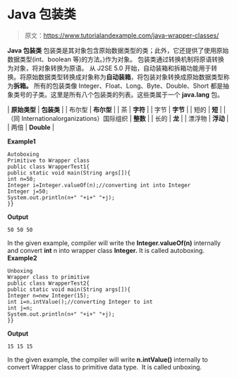 # Java 包装类

> 原文：<https://www.tutorialandexample.com/java-wrapper-classes/>

**Java 包装类** 包装类是其对象包含原始数据类型的类；此外，它还提供了使用原始数据类型(int、boolean 等)的方法。)作为对象。 包装类通过转换机制将原语转换为对象，将对象转换为原语。 从 J2SE 5.0 开始，自动装箱和拆箱功能用于转换。将原始数据类型转换成对象称为**自动装箱**，将包装对象转换成原始数据类型称为**拆箱。** 所有的包装类像 Integer、Float、Long、Byte、Double、Short 都是抽象类号的子类。这里是所有八个包装类的列表。这些类属于一个 **java.lang** 包。

| **原始类型** | **包装类** |
| 布尔型 | **布尔型** |
| 茶 | **字符** |
| 字节 | **字节** |
| 短的 | **短** |
| （同 Internationalorganizations）国际组织 | **整数** |
| 长的 | **龙** |
| 漂浮物 | **浮动** |
| 两倍 | **Double** |

**Example1**

```
Autoboxing
Primitive to Wrapper class
public class WrapperTest1{ 
public static void main(String args[]){  
int n=50; 
Integer i=Integer.valueOf(n);//converting int into Integer 
Integer j=50;
System.out.println(n+" "+i+" "+j); 
}}
```

**Output**

```
50 50 50
```

In the given example, compiler will write the **Integer.valueOf(n)** internally and convert **int** n into wrapper class **Integer.** It is called autoboxing. **Example2**

```
Unboxing
Wrapper class to primitive
public class WrapperTest2{   
public static void main(String args[]){      
Integer n=new Integer(15);   
int i=n.intValue();//converting Integer to int 
int j=n;   
System.out.println(n+" "+i+" "+j);   
}}
```

**Output**

```
15 15 15
```

In the given example, the compiler will write **n.intValue()** internally to convert Wrapper class to primitive data type.  It is called unboxing.